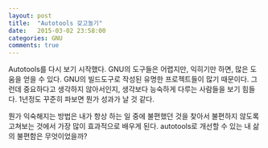 ```yaml
---
layout: post
title:  "Autotools 갖고놀기"
date:   2015-03-02 23:58:00
categories: GNU
comments: true
---
```


Autotools를 다시 보기 시작했다. GNU의 도구들은 어렵지만, 익히기만 하면, 많은 도움을 얻을 수 있다.
GNU의 빌드도구로 작성된 유명한 프로젝트들이 많기 때문이다. 그런데 중요하다고 생각하지 않아서인지,
생각보다 능숙하게 다루는 사람들을 보기 힘들다. 1년정도 꾸준히 파보면 뭔가 성과가 날 것 같다.

뭔가 익숙해지는 방법은 내가 항상 하는 일 중에 불편했던 것을 찾아서 불편하지 않도록 고쳐보는 것에서
가장 많이 효과적으로 배우게 된다. autotools로 개선할 수 있는 내 삶의 불편함은 무엇이었을까?


